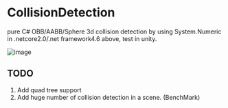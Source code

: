 # CollisionDetection
pure C# OBB/AABB/Sphere 3d collision detection by using System.Numeric in .netcore2.0/.net framework4.6 above, test in unity. 

![image](https://user-images.githubusercontent.com/8274346/157208310-62ec12e5-8d38-4cd0-9df7-60e1efc6535e.png)

## TODO
1. Add quad tree support
2. Add huge number of collision detection in a scene. (BenchMark)

